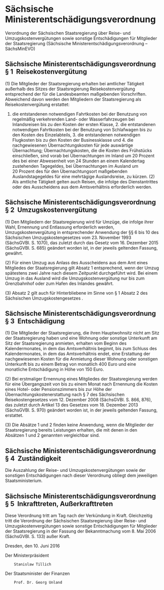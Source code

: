 # Sächsische Ministerentschädigungsverordnung

Verordnung der Sächsischen Staatsregierung über Reise- und Umzugskostenvergütungen sowie sonstige Entschädigungen für Mitglieder der Staatsregierung (Sächsische Ministerentschädigungsverordnung – SächsMinEVO)

## Sächsische Ministerentschädigungsverordnung § 1  Reisekostenvergütung

(1) Die Mitglieder der Staatsregierung erhalten bei amtlicher Tätigkeit außerhalb des Sitzes der Staatsregierung Reisekostenvergütung entsprechend der für die Landesbeamten maßgebenden Vorschriften. Abweichend davon werden den Mitgliedern der Staatsregierung als Reisekostenvergütung erstattet:

1. die entstandenen notwendigen Fahrtkosten bei der Benutzung von regelmäßig verkehrenden Land- oder Wasserfahrzeugen bei Inlandsreisen bis zu den Kosten der ersten Klasse, 2. die entstandenen notwendigen Fahrtkosten bei der Benutzung von Schlafwagen bis zu den Kosten des Einzelabteils, 3. die entstandenen notwendigen Flugkosten bis zu den Kosten der Businessklasse und 4. die nachgewiesenen Übernachtungskosten für jede auswärtige Übernachtung; Übernachtungskosten, die die Kosten des Frühstücks einschließen, sind vorab bei Übernachtungen im Inland um 20 Prozent des bei einer Abwesenheit von 24 Stunden an einem Kalendertag zustehenden Tagegeldes, bei Übernachtungen im Ausland um 20 Prozent des für den Übernachtungsort maßgebenden Auslandstagegeldes für eine mehrtägige Auslandsreise, zu kürzen. (2) Als amtliche Tätigkeit gelten auch Reisen, die infolge des Dienstantrittes oder des Ausscheidens aus dem Amtsverhältnis erforderlich werden.


## Sächsische Ministerentschädigungsverordnung § 2  Umzugskostenvergütung

(1) Den Mitgliedern der Staatsregierung wird für Umzüge, die infolge ihrer Wahl, Ernennung und Entlassung erforderlich werden, Umzugskostenvergütung in entsprechender Anwendung der §§ 6 bis 10 des
        Sächsischen Umzugskostengesetzes
        vom 23. November 1993 (SächsGVBl. S. 1070), das zuletzt durch das Gesetz vom 16. Dezember 2015 (SächsGVBl. S. 685) geändert worden ist, in der jeweils geltenden Fassung, gewährt.

(2) Für einen Umzug aus Anlass des Ausscheidens aus dem Amt eines Mitgliedes der Staatsregierung gilt Absatz 1 entsprechend, wenn der Umzug spätestens zwei Jahre nach diesem Zeitpunkt durchgeführt wird. Bei einem Umzug in das Ausland wird die Umzugskostenvergütung nur bis zum Grenzbahnhof oder zum Hafen des Inlandes gewährt.

(3) Absatz 2 gilt auch für Hinterbliebene im Sinne von § 1 Absatz 2 des
        Sächsischen Umzugskostengesetzes
        .


## Sächsische Ministerentschädigungsverordnung § 3  Entschädigung

(1) Die Mitglieder der Staatsregierung, die ihren Hauptwohnsitz nicht am Sitz der Staatsregierung haben und eine Wohnung oder sonstige Unterkunft am Sitz der Staatsregierung anmieten, erhalten vom Beginn des Kalendermonates, in dem das Amtsverhältnis beginnt, bis zum Schluss des Kalendermonates, in dem das Amtsverhältnis endet, eine Erstattung der nachgewiesenen Kosten für die Anmietung dieser Wohnung oder sonstigen Unterkunft bis zu einem Betrag von monatlich 400 Euro und eine monatliche Entschädigung in Höhe von 150 Euro.

(2) Bei erstmaliger Ernennung eines Mitgliedes der Staatsregierung werden für eine Übergangszeit von bis zu einem Monat nach Ernennung die Kosten eines Hotel- oder Pensionszimmers bis zur Höhe der Übernachtungskostenerstattung nach § 7 des
        Sächsischen Reisekostengesetzes
        vom 12. Dezember 2008 (SächsGVBl. S. 866, 876), das zuletzt durch Artikel 13 des Gesetzes vom 18. Dezember 2013 (SächsGVBl. S. 970) geändert worden ist, in der jeweils geltenden Fassung, erstattet.

(3) Die Absätze 1 und 2 finden keine Anwendung, wenn die Mitglieder der Staatsregierung bereits Leistungen erhalten, die mit denen in den Absätzen 1 und 2 genannten vergleichbar sind.


## Sächsische Ministerentschädigungsverordnung § 4  Zuständigkeit

Die Auszahlung der Reise- und Umzugskostenvergütungen sowie der sonstigen Entschädigungen nach dieser Verordnung obliegt dem jeweiligen Staatsministerium.


## Sächsische Ministerentschädigungsverordnung § 5  Inkrafttreten, Außerkrafttreten

Diese Verordnung tritt am Tag nach der Verkündung in Kraft. Gleichzeitig tritt die
Verordnung der Sächsischen Staatsregierung über Reise- und Umzugskostenvergütungen sowie sonstige Entschädigungen für Mitglieder der Staatsregierung
        in der Fassung der Bekanntmachung vom 8. Mai 2006 (SächsGVBl. S. 133) außer Kraft.

Dresden, den 10. Juni 2016

Der Ministerpräsident
        
        Stanislaw Tillich

Der Staatsminister der Finanzen
        
        Prof. Dr. Georg Unland


